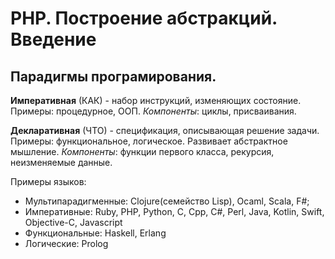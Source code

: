# PHP. Построение абстракций. Введение


## Парадигмы програмирования.
**Императивная** (КАК) - набор инструкций, изменяющих состояние. Примеры: процедурное, ООП.
*Компоненты*: циклы, присваивания. 

**Декларативная** (ЧТО) - спецификация, описывающая решение задачи. Примеры: функциональное, логическое. Развивает абстрактное мышление.
*Компоненты*: функции первого класса, рекурсия, неизменяемые данные.

Примеры языков: 
* Мультипарадигменные: Clojure(семейство Lisp), Ocaml, Scala, F#;
* Императивные: Ruby, PHP, Python, C, Cpp, C#, Perl, Java, Kotlin, Swift, Objective-C, Javascript
* Функциональные: Haskell, Erlang
* Логические: Prolog



